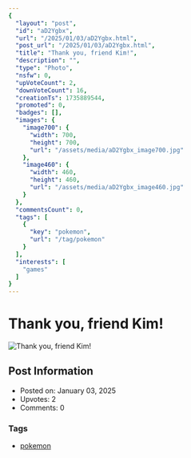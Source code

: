 ```yaml
---
{
  "layout": "post",
  "id": "aD2Ygbx",
  "url": "/2025/01/03/aD2Ygbx.html",
  "post_url": "/2025/01/03/aD2Ygbx.html",
  "title": "Thank you, friend Kim!",
  "description": "",
  "type": "Photo",
  "nsfw": 0,
  "upVoteCount": 2,
  "downVoteCount": 16,
  "creationTs": 1735889544,
  "promoted": 0,
  "badges": [],
  "images": {
    "image700": {
      "width": 700,
      "height": 700,
      "url": "/assets/media/aD2Ygbx_image700.jpg"
    },
    "image460": {
      "width": 460,
      "height": 460,
      "url": "/assets/media/aD2Ygbx_image460.jpg"
    }
  },
  "commentsCount": 0,
  "tags": [
    {
      "key": "pokemon",
      "url": "/tag/pokemon"
    }
  ],
  "interests": [
    "games"
  ]
}
---
```


# Thank you, friend Kim!

![Thank you, friend Kim!](/assets/media/aD2Ygbx_image700.jpg)

## Post Information

- Posted on: January 03, 2025
- Upvotes: 2
- Comments: 0

### Tags

- [pokemon](/tag/pokemon)
